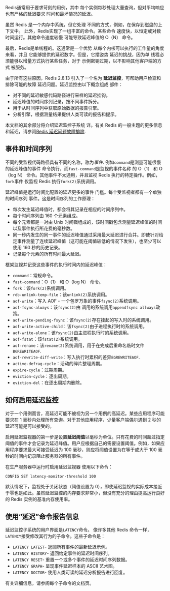 
Redis通常用于要求苛刻的用例，其中
每个实例每秒处理大量查询，但对平均响应也有严格的延迟要求
时间和最坏情况的延迟。

虽然 Redis 是一个内存中系统，但它处理
不同的方式，例如，在保存到磁盘的上下文中。
此外，Redis实现了一组丰富的命令。某些命令
速度快，以恒定或对数时间运行。其他命令速度较慢
可能导致延迟峰值的 O（N） 命令。

最后，Redis是单线程的。这通常是一个优势
从每个内核可以执行的工作量的角度来看，并且
它能够提供的延迟数字。但是，它摆姿势
延迟的挑战，因为单
线程必须能够以增量方式执行某些任务，对于
示例密钥过期，以不影响其他客户端的方式
被服务。

由于所有这些原因，Redis 2.8.13 引入了一个名为
**延迟监控**，可帮助用户检查和排除可能的故障
延迟问题。延迟监控由以下概念组成
部件：

*   对不同的延迟敏感代码路径进行采样的延迟挂钩。
*   延迟峰值的时间序列记录，按不同事件拆分。
*   用于从时间序列中获取原始数据的报告引擎。
*   分析引擎，根据测量结果提供人类可读的报告和提示。

本文档的其余部分将介绍延迟监控子系统
详。有关 Redis 的一般主题的更多信息
和延迟，请参阅[Redis 延迟问题故障排除](/topics/latency).

## 事件和时间序列

不同的受监视代码路径具有不同的名称，称为*事件*.
例如`command`是测量可能很慢的延迟峰值的事件
命令执行，而`fast-command`是监视的事件名称
的 O（1） 和 O（log N） 命令。其他事件不太通用，并且监视
Redis 执行的特定操作。例如，`fork`事件
仅监视 Redis 执行`fork(2)`系统调用。

延迟峰值是运行时间比配置的延迟更多的事件
门槛。每个受监视者都有一个单独的时间序列
事件。这是时间序列的工作原理：

*   每次发生延迟峰值时，都会将其记录在相应的时间序列中。
*   每个时间序列由 160 个元素组成。
*   每个元素都是一对由 Unix 时间戳组成的，该时间戳包含测量延迟峰值的时间以及事件执行所花费的毫秒数。
*   同一秒内发生的同一事件的延迟峰值通过采用最大延迟进行合并。即使针对给定事件测量了连续延迟峰值（这可能在阈值较低的情况下发生），也至少可以使用 160 秒的历史记录。
*   记录每个元素的所有时间最大延迟。

框架监视并记录这些事件的执行时间内的延迟峰值：

*   `command`：常规命令。
*   `fast-command`：O（1） 和 O（log N） 命令。
*   `fork`：该`fork(2)`系统调用。
*   `rdb-unlink-temp-file`：该`unlink(2)`系统调用。
*   `aof-write`：写入 AOF - 一个包罗万象的事件`fsync(2)`系统调用。
*   `aof-fsync-always`：该`fsync(2)`由 调用的系统调用`appendfsync allways`政策。
*   `aof-write-pending-fsync`：该`fsync(2)`存在挂起的写入时的系统调用。
*   `aof-write-active-child`：该`fsync(2)`由子进程执行时的系统调用。
*   `aof-write-alone`：该`fsync(2)`由主进程执行时的系统调用。
*   `aof-fstat`：该`fstat(2)`系统调用。
*   `aof-rename`：该`rename(2)`系统调用，用于在完成后重命名临时文件`BGREWRITEAOF`.
*   `aof-rewrite-diff-write`：写入执行时累积的差异`BGREWRITEAOF`.
*   `active-defrag-cycle`：活动的碎片整理周期。
*   `expire-cycle`：过期周期。
*   `eviction-cycle`：逐出周期。
*   `eviction-del`：在逐出周期内删除。

## 如何启用延迟监控

对于一个用例而言，高延迟可能不被视为另一个用例的高延迟。某些应用程序可能要求在 1 毫秒内处理所有查询。对于其他应用程序，少量客户端偶尔遇到 2 秒的延迟可能是可以接受的。

启用延迟监视器的第一步是设置**延迟阈值**以毫秒为单位。只有花费的时间超过指定阈值的事件才会记录为延迟峰值。用户应根据自己的需要设置阈值。例如，如果应用程序要求最大可接受延迟为 100 毫秒，则应将阈值设置为在等于或大于 100 毫秒的时间内记录阻止服务器的所有事件。

在生产服务器中运行时启用延迟监视器
使用以下命令：

    CONFIG SET latency-monitor-threshold 100

默认情况下，监视处于关闭状态（阈值设置为 0），即使延迟监视的实际成本接近于零也是如此。虽然延迟监控的内存要求非常小，但没有充分的理由提高运行良好的 Redis 实例的基准内存使用率。

## 使用“延迟”命令报告信息

延迟监控子系统的用户界面是`LATENCY`命令。
像许多其他 Redis 命令一样，`LATENCY`接受修改其行为的子命令。这些子命令是：

*   `LATENCY LATEST`- 返回所有事件的最新延迟示例。
*   `LATENCY HISTORY`- 返回给定事件的延迟时间序列。
*   `LATENCY RESET`- 重置一个或多个事件的延迟时间序列数据。
*   `LATENCY GRAPH`- 呈现事件延迟样本的 ASCII 艺术图。
*   `LATENCY DOCTOR`- 使用人类可读的延迟分析报告进行回复。

有关详细信息，请参阅每个子命令的文档页。
